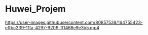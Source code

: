 # Huwei_Projem

https://user-images.githubusercontent.com/80857538/164755423-effbc239-11fa-4297-9209-ff1468e9e3b5.mp4

